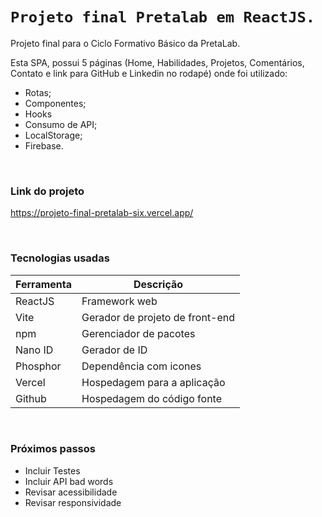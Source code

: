 # `Projeto final Pretalab em ReactJS.`

Projeto final para o Ciclo Formativo Básico da PretaLab.

Esta SPA, possui 5 páginas (Home, Habilidades, Projetos, Comentários, Contato e link para GitHub e Linkedin no rodapé) onde foi utilizado: 
- Rotas;
- Componentes;
- Hooks
- Consumo de API;
- LocalStorage;
- Firebase.

<br />

### Link do projeto 
https://projeto-final-pretalab-six.vercel.app/

<br />

### Tecnologias usadas
| Ferramenta | Descrição |
| --- | --- |
| ReactJS | Framework web |
| Vite | Gerador de projeto de front-end|
| npm | Gerenciador de pacotes|
|Nano ID | Gerador de ID
| Phosphor | Dependência com icones|
| Vercel | Hospedagem para a aplicação|
| Github | Hospedagem do código fonte |

<br />

### Próximos passos

- Incluir Testes
- Incluir API bad words
- Revisar acessibilidade
- Revisar responsividade
